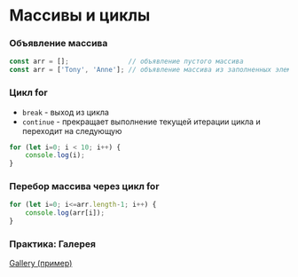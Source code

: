 # Массивы и циклы

<!-- xxxxxxxxxxxxxxxxxxxxxxxxxxxxxxxxxxxxxxxxxxxxxxxxxxxxxxx -->
### Объявление массива
<!-- xxxxxxxxxxxxxxxxxxxxxxxxxxxxxxxxxxxxxxxxxxxxxxxxxxxxxxx -->
```js
const arr = [];               // объявление пустого массива
const arr = ['Tony', 'Anne']; // объявление массива из заполненных элементов
```

<!-- xxxxxxxxxxxxxxxxxxxxxxxxxxxxxxxxxxxxxxxxxxxxxxxxxxxxxxx -->
### Цикл for
<!-- xxxxxxxxxxxxxxxxxxxxxxxxxxxxxxxxxxxxxxxxxxxxxxxxxxxxxxx -->

- `break` - выход из цикла
- `continue` - прекращает выполнение текущей итерации цикла и переходит на следующую


```js
for (let i=0; i < 10; i++) {  
    console.log(i); 
}
```

<!-- xxxxxxxxxxxxxxxxxxxxxxxxxxxxxxxxxxxxxxxxxxxxxxxxxxxxxxx -->
### Перебор массива через цикл for
<!-- xxxxxxxxxxxxxxxxxxxxxxxxxxxxxxxxxxxxxxxxxxxxxxxxxxxxxxx -->
```js
for (let i=0; i<=arr.length-1; i++) {
	console.log(arr[i]);
}
```

<!-- xxxxxxxxxxxxxxxxxxxxxxxxxxxxxxxxxxxxxxxxxxxxxxxxxxxxxxx -->
### Практика: Галерея
<!-- xxxxxxxxxxxxxxxxxxxxxxxxxxxxxxxxxxxxxxxxxxxxxxxxxxxxxxx -->
[Gallery (пример)](https://codepen.io/Sergeenkov/pen/VdxQOj)



